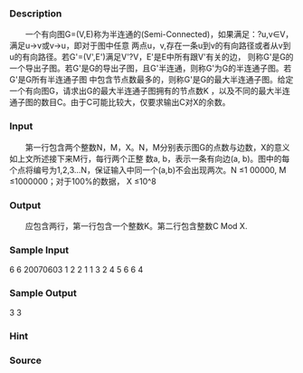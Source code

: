 
### Description
　　一个有向图G=(V,E)称为半连通的(Semi-Connected)，如果满足：?u,v∈V，满足u→v或v→u，即对于图中任意
两点u，v,存在一条u到v的有向路径或者从v到u的有向路径。若G'=(V',E')满足V'?V，E'是E中所有跟V'有关的边，
则称G'是G的一个导出子图。若G'是G的导出子图，且G'半连通，则称G'为G的半连通子图。若G'是G所有半连通子图
中包含节点数最多的，则称G'是G的最大半连通子图。给定一个有向图G，请求出G的最大半连通子图拥有的节点数K
，以及不同的最大半连通子图的数目C。由于C可能比较大，仅要求输出C对X的余数。
### Input
　　第一行包含两个整数N，M，X。N，M分别表示图G的点数与边数，X的意义如上文所述接下来M行，每行两个正整
数a, b，表示一条有向边(a, b)。图中的每个点将编号为1,2,3…N，保证输入中同一个(a,b)不会出现两次。N ≤1
00000, M ≤1000000；对于100%的数据， X ≤10^8
### Output
　　应包含两行，第一行包含一个整数K。第二行包含整数C Mod X.
### Sample Input
6 6 20070603
1 2
2 1
1 3
2 4
5 6
6 4
### Sample Output
3
3
### Hint

### Source
